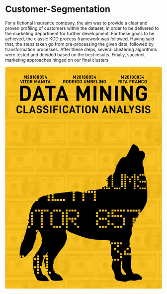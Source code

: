 # Customer-Segmentation

For a fictional insurance company, the aim was to provide a clear and proven profiling of customers within the dataset, in order to be delivered to the marketing department for further development.
For these goals to be achieved, the classic KDD process framework was followed. Having said that, the steps taken go from pre-processing the given data, followed by transformation processes. After these steps, several clustering algorithms were tested and decided based on the best results. Finally, succinct marketing approaches hinged on our final clusters

<img src="cover.jpg" alt="drawing" width="700"/>
